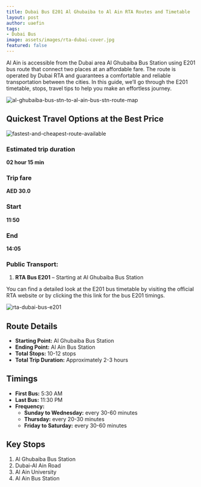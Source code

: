 ```yaml
---
title: Dubai Bus E201 Al Ghubaiba to Al Ain RTA Routes and Timetable
layout: post
author: uaefin
tags:
- Dubai Bus
image: assets/images/rta-dubai-cover.jpg
featured: false
---
```


Al Ain is accessible from the Dubai area Al Ghubaiba Bus Station using E201 bus route that connect two places at an affordable fare. The route is operated by Dubai RTA and guarantees a comfortable and reliable transportation between the cities. In this guide, we’ll go through the E201 timetable, stops, travel tips to help you make an effortless journey.

![al-ghubaiba-bus-stn-to-al-ain-bus-stn-route-map](https://journeyplanner.ae/wp-content/uploads/2025/01/RTA-Bus-E201-Al-Ghubaiba-Bus-Stn-Al-Ain-Bus-Stn-Route-Map.jpg)

## Quickest Travel Options at the Best Price

![fastest-and-cheapest-route-available](https://journeyplanner.ae/wp-content/uploads/2025/01/Fastest-and-Cheapest-Route-Available-for-Al-Ghubaiba-Bus-Stn-Al-Ain-Bus-Stn.jpg)

### Estimated trip duration
**02 hour 15 min**

### Trip fare
**AED 30.0**

### Start
**11:50**

### End
**14:05**

### Public Transport:
1. **RTA Bus E201** – Starting at Al Ghubaiba Bus Station

You can find a detailed look at the E201 bus timetable by visiting the official RTA website or by clicking the this link for the bus E201 timings.

![rta-dubai-bus-e201](https://journeyplanner.ae/wp-content/uploads/2025/01/RTA-Dubai-Bus-E201.jpg)

## Route Details
- **Starting Point:** Al Ghubaiba Bus Station  
- **Ending Point:** Al Ain Bus Station  
- **Total Stops:** 10-12 stops  
- **Total Trip Duration:** Approximately 2-3 hours  

## Timings
- **First Bus:** 5:30 AM  
- **Last Bus:** 11:30 PM  
- **Frequency:**  
  - **Sunday to Wednesday:** every 30-60 minutes  
  - **Thursday:** every 20-30 minutes  
  - **Friday to Saturday:** every 30-60 minutes  

## Key Stops
1. Al Ghubaiba Bus Station  
2. Dubai-Al Ain Road  
3. Al Ain University  
4. Al Ain Bus Station  
